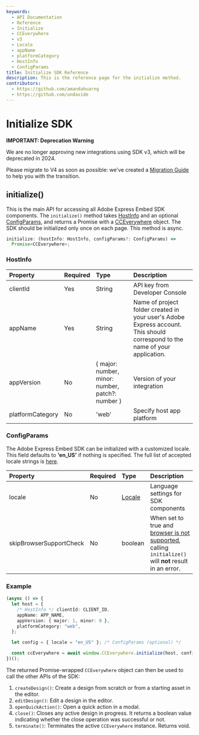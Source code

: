```yaml
---
keywords:
  - API Documentation
  - Reference
  - Initialize
  - CCEverywhere
  - v3
  - Locale
  - appName
  - platformCategory
  - HostInfo
  - ConfigParams
title: Initialize SDK Reference
description: This is the reference page for the initialize method.
contributors:
  - https://github.com/amandahuarng
  - https://github.com/undavide
---
```


# Initialize SDK

<InlineAlert variant="error" slots="header, text1, text2" />

**IMPORTANT: Deprecation Warning**

We are no longer approving new integrations using SDK v3, which will be deprecated in 2024.

Please migrate to V4 as soon as possible: we've created a [Migration Guide](../../../guides/concepts/migration-v3-v4.md) to help you with the transition.

## initialize()

This is the main API for accessing all Adobe Express Embed SDK components. The `initialize()` method takes [HostInfo](#hostinfo) and an optional [ConfigParams](#configparams), and returns a Promise with a [CCEverywhere](../CCEverywhere/index.md) object. The SDK should be initialized only once on each page. This method is async.

```ts
initialize: (hostInfo: HostInfo, configParams?: ConfigParams) =>
  Promise<CCEverywhere>;
```

### HostInfo

| Property         | Required | Type                                             | Description                                                                                                                  |
| :--------------- | :------- | :----------------------------------------------- | :--------------------------------------------------------------------------------------------------------------------------- |
| clientId         | Yes      | String                                           | API key from Developer Console                                                                                               |
| appName          | Yes      | String                                           | Name of project folder created in your user's Adobe Express account. This should correspond to the name of your application. |
| appVersion       | No       | { major: number, minor: number, patch?: number } | Version of your integration                                                                                                  |
| platformCategory | No       | 'web'                                            | Specify host app platform                                                                                                    |

### ConfigParams

The Adobe Express Embed SDK can be initialized with a customized locale. This field defaults to **'en_US'** if nothing is specified. The full list of accepted locale strings is [here](../types/index.md#locale).

| Property                | Required | Type                               | Description                                                                                                                                                    |
| :---------------------- | :------- | :--------------------------------- | :------------------------------------------------------------------------------------------------------------------------------------------------------------- |
| locale                  | No       | [Locale](../types/index.md#locale) | Language settings for SDK components                                                                                                                           |
| skipBrowserSupportCheck | No       | boolean                            | When set to true and [browser is not supported](../../../guides/quickstart/technical-requirements.md), calling `initialize()` will **not** result in an error. |

### Example

```ts
(async () => {
  let host = {
    /* HostInfo */ clientId: CLIENT_ID,
    appName: APP_NAME,
    appVersion: { major: 1, minor: 0 },
    platformCategory: "web",
  };

  let config = { locale = "en_US" }; /* ConfigParams (optional) */

  const ccEverywhere = await window.CCEverywhere.initialize(host, config);
})();
```

The returned Promise-wrapped `CCEverywhere` object can then be used to call the other APIs of the SDK:

1. `createDesign()`: Create a design from scratch or from a starting asset in the editor.
2. `editDesign()`: Edit a design in the editor.
3. `openQuickAction()`: Open a quick action in a modal.
4. `close()`: Closes any active design in progress. It returns a boolean value indicating whether the close operation was successful or not.
5. `terminate()`: Terminates the active `CCEverywhere` instance. Returns void.
